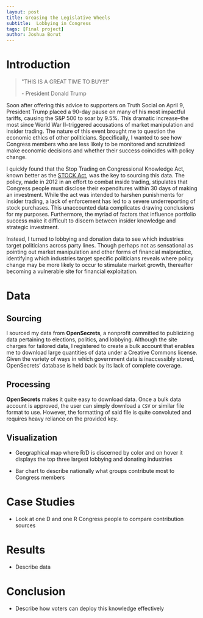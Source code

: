 ```yaml
---
layout: post
title: Greasing the Legislative Wheels
subtitle:  Lobbying in Congress
tags: [Final project]
author: Joshua Borut
---
```


# Introduction

> "THIS IS A GREAT TIME TO BUY!!!"
>
> \- President Donald Trump

Soon after offering this advice to supporters on Truth Social on April 9, President Trump placed a 90-day pause on many of his most impactful tariffs, causing the S&P 500 to soar by 9.5%. This dramatic increase–the most since World War II–triggered accusations of market manipulation and insider trading. The nature of this event brought me to question the economic ethics of other politicians. Specifically, I wanted to see how Congress members who are less likely to be monitored and scrutinized make economic decisions and whether their success coincides with policy change.

I quickly found that the Stop Trading on Congressional Knowledge Act, known better as the [STOCK Act](https://campaignlegal.org/update/congressional-stock-trading-and-stock-act), was the key to sourcing this data. The policy, made in 2012 in an effort to combat inside trading, stipulates that Congress people must disclose their expenditures within 30 days of making an investment. While the act was intended to harshen punishments for insider trading, a lack of enforcement has led to a severe underreporting of stock purchases. This unaccounted data complicates drawing conclusions for my purposes. Furthermore, the myriad of factors that influence portfolio success make it difficult to discern between insider knowledge and strategic investment. 

Instead, I turned to lobbying and donation data to see which industries target politicians across party lines. Though perhaps not as sensational as pointing out market manipulation and other forms of financial malpractice, identifying which industries target specific politicians reveals where policy change may be more likely to occur to stimulate market growth, thereafter becoming a vulnerable site for financial exploitation. 

# Data

## Sourcing 

I sourced my data from __OpenSecrets__, a nonprofit committed to publicizing data pertaining to elections, politics, and lobbying. Although the site charges for tailored data, I registered to create a bulk account that enables me to download large quantities of data under a Creative Commons license. Given the variety of ways in which government data is inaccessibly stored, OpenSecrets’ database is held back by its lack of complete coverage.

## Processing

__OpenSecrets__ makes it quite easy to download data. Once a bulk data account is approved, the user can simply download a `CSV` or similar file format to use. However, the formatting of said file is quite convoluted and requires heavy reliance on the provided key.

## Visualization

* Geographical map where R/D is discerned by color and on hover it displays the top three largest lobbying and donating industries
- Bar chart to describe nationally what groups contribute most to Congress members

# Case Studies
- Look at one D and one R Congress people to compare contribution sources

# Results
- Describe data

# Conclusion
- Describe how voters can deploy this knowledge effectively
